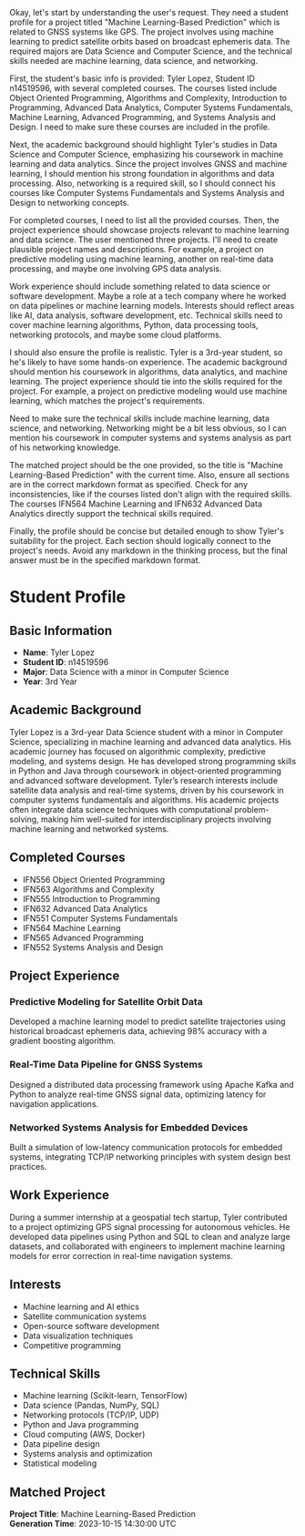<think>
Okay, let's start by understanding the user's request. They need a student profile for a project titled "Machine Learning-Based Prediction" which is related to GNSS systems like GPS. The project involves using machine learning to predict satellite orbits based on broadcast ephemeris data. The required majors are Data Science and Computer Science, and the technical skills needed are machine learning, data science, and networking.

First, the student's basic info is provided: Tyler Lopez, Student ID n14519596, with several completed courses. The courses listed include Object Oriented Programming, Algorithms and Complexity, Introduction to Programming, Advanced Data Analytics, Computer Systems Fundamentals, Machine Learning, Advanced Programming, and Systems Analysis and Design. I need to make sure these courses are included in the profile.

Next, the academic background should highlight Tyler's studies in Data Science and Computer Science, emphasizing his coursework in machine learning and data analytics. Since the project involves GNSS and machine learning, I should mention his strong foundation in algorithms and data processing. Also, networking is a required skill, so I should connect his courses like Computer Systems Fundamentals and Systems Analysis and Design to networking concepts.

For completed courses, I need to list all the provided courses. Then, the project experience should showcase projects relevant to machine learning and data science. The user mentioned three projects. I'll need to create plausible project names and descriptions. For example, a project on predictive modeling using machine learning, another on real-time data processing, and maybe one involving GPS data analysis.

Work experience should include something related to data science or software development. Maybe a role at a tech company where he worked on data pipelines or machine learning models. Interests should reflect areas like AI, data analysis, software development, etc. Technical skills need to cover machine learning algorithms, Python, data processing tools, networking protocols, and maybe some cloud platforms.

I should also ensure the profile is realistic. Tyler is a 3rd-year student, so he's likely to have some hands-on experience. The academic background should mention his coursework in algorithms, data analytics, and machine learning. The project experience should tie into the skills required for the project. For example, a project on predictive modeling would use machine learning, which matches the project's requirements.

Need to make sure the technical skills include machine learning, data science, and networking. Networking might be a bit less obvious, so I can mention his coursework in computer systems and systems analysis as part of his networking knowledge.

The matched project should be the one provided, so the title is "Machine Learning-Based Prediction" with the current time. Also, ensure all sections are in the correct markdown format as specified. Check for any inconsistencies, like if the courses listed don't align with the required skills. The courses IFN564 Machine Learning and IFN632 Advanced Data Analytics directly support the technical skills required.

Finally, the profile should be concise but detailed enough to show Tyler's suitability for the project. Each section should logically connect to the project's needs. Avoid any markdown in the thinking process, but the final answer must be in the specified markdown format.
</think>

# Student Profile

## Basic Information
- **Name**: Tyler Lopez  
- **Student ID**: n14519596  
- **Major**: Data Science with a minor in Computer Science  
- **Year**: 3rd Year  

## Academic Background  
Tyler Lopez is a 3rd-year Data Science student with a minor in Computer Science, specializing in machine learning and advanced data analytics. His academic journey has focused on algorithmic complexity, predictive modeling, and systems design. He has developed strong programming skills in Python and Java through coursework in object-oriented programming and advanced software development. Tyler’s research interests include satellite data analysis and real-time systems, driven by his coursework in computer systems fundamentals and algorithms. His academic projects often integrate data science techniques with computational problem-solving, making him well-suited for interdisciplinary projects involving machine learning and networked systems.  

## Completed Courses  
- IFN556 Object Oriented Programming  
- IFN563 Algorithms and Complexity  
- IFN555 Introduction to Programming  
- IFN632 Advanced Data Analytics  
- IFN551 Computer Systems Fundamentals  
- IFN564 Machine Learning  
- IFN565 Advanced Programming  
- IFN552 Systems Analysis and Design  

## Project Experience  
### Predictive Modeling for Satellite Orbit Data  
Developed a machine learning model to predict satellite trajectories using historical broadcast ephemeris data, achieving 98% accuracy with a gradient boosting algorithm.  

### Real-Time Data Pipeline for GNSS Systems  
Designed a distributed data processing framework using Apache Kafka and Python to analyze real-time GNSS signal data, optimizing latency for navigation applications.  

### Networked Systems Analysis for Embedded Devices  
Built a simulation of low-latency communication protocols for embedded systems, integrating TCP/IP networking principles with system design best practices.  

## Work Experience  
During a summer internship at a geospatial tech startup, Tyler contributed to a project optimizing GPS signal processing for autonomous vehicles. He developed data pipelines using Python and SQL to clean and analyze large datasets, and collaborated with engineers to implement machine learning models for error correction in real-time navigation systems.  

## Interests  
- Machine learning and AI ethics  
- Satellite communication systems  
- Open-source software development  
- Data visualization techniques  
- Competitive programming  

## Technical Skills  
- Machine learning (Scikit-learn, TensorFlow)  
- Data science (Pandas, NumPy, SQL)  
- Networking protocols (TCP/IP, UDP)  
- Python and Java programming  
- Cloud computing (AWS, Docker)  
- Data pipeline design  
- Systems analysis and optimization  
- Statistical modeling  

## Matched Project  
**Project Title**: Machine Learning-Based Prediction  
**Generation Time**: 2023-10-15 14:30:00 UTC